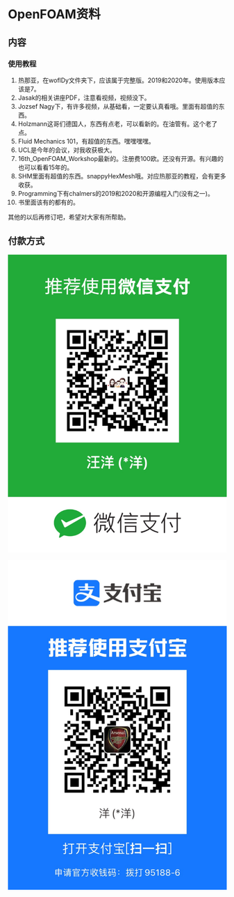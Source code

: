 # OpenFOAM资料

## 内容

### 使用教程
1. 热那亚，在woflDy文件夹下，应该属于完整版。2019和2020年。使用版本应该是7。
2. Jasak的相关讲座PDF，注意看视频，视频没下。
3. Jozsef Nagy下，有许多视频，从基础看，一定要认真看哦。里面有超值的东西。
4. Holzmann这哥们德国人，东西有点老，可以看新的。在油管有。这个老了点。
5. Fluid Mechanics 101，有超值的东西。嘿嘿嘿嘿。
6. UCL是今年的会议，对我收获极大。
7. 16th_OpenFOAM_Workshop最新的。注册费100欧。还没有开源。有兴趣的也可以看看15年的。
8. SHM里面有超值的东西。snappyHexMesh哦。对应热那亚的教程，会有更多收获。
9. Programming下有chalmers的2019和2020和开源编程入门(没有之一)。
10. 书里面该有的都有的。

其他的以后再修订吧，希望对大家有所帮助。


## 付款方式

![微信](./image/0724_2.jpg)

![支付宝](./image/0724_1.jpg)
